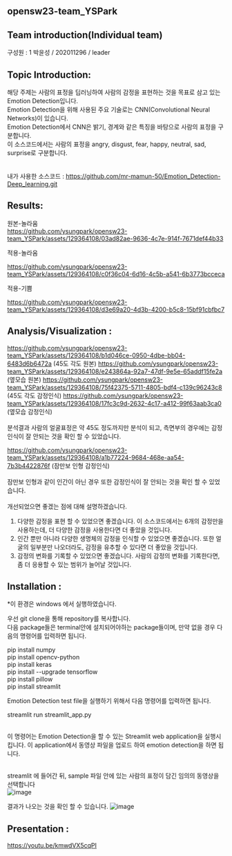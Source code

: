 ## opensw23-team_YSPark

## Team introduction(Individual team)
  구성원 : 1
  박윤성 / 202011296  / leader
  
  
## Topic Introduction:
해당 주제는 사람의 표정을 딥러닝하여 사람의 감정을 표현하는 것을 목표로 삼고 있는 Emotion Detection입니다.<br>
Emotion Detection을 위해 사용된 주요 기술로는 CNN(Convolutional Neural Networks)이 있습니다.<br>
Emotion Detection에서 CNN은 밝기, 경계와 같은 특징을 바탕으로 사람의 표정을 구분합니다.<br>
이 소스코드에서는 사람의 표정을 angry, disgust, fear, happy, neutral, sad, surprise로 구분합니다.<br><br><br>
 내가 사용한 소스코드 :  https://github.com/mr-mamun-50/Emotion_Detection-Deep_learning.git<br>
  
  
## Results:
  
원본-놀라움        <br>
https://github.com/ysungpark/opensw23-team_YSPark/assets/129364108/03ad82ae-9636-4c7e-914f-7671def44b33


적용-놀라움      <br>

https://github.com/ysungpark/opensw23-team_YSPark/assets/129364108/c0f36c04-6d16-4c5b-a541-6b3773bcceca



적용-기쁨      <br>

https://github.com/ysungpark/opensw23-team_YSPark/assets/129364108/d3e69a20-4d3b-4200-b5c8-15bf91cbfbc7




  
  
## Analysis/Visualization : 
https://github.com/ysungpark/opensw23-team_YSPark/assets/129364108/b1d046ce-0950-4dbe-bb04-6483d6b6472a (45도 각도 원본)
https://github.com/ysungpark/opensw23-team_YSPark/assets/129364108/e243864a-92a7-47df-9e5e-65addf15fe2a (옆모습 원본)
https://github.com/ysungpark/opensw23-team_YSPark/assets/129364108/75f42375-5711-4805-bdf4-c139c96243c8 (45도 각도 감정인식)
https://github.com/ysungpark/opensw23-team_YSPark/assets/129364108/17fc3c9d-2632-4c17-a412-99f63aab3ca0 (옆모습 감정인식)
<br><br>
분석결과 사람의 얼굴표정은 약 45도 정도까지만 분석이 되고, 측면부의 경우에는 감정인식이 잘 안되는 것을 확인 할 수 있었습니다.

https://github.com/ysungpark/opensw23-team_YSPark/assets/129364108/a1b77224-9684-468e-aa54-7b3b4422876f (잠만보 인형 감정인식)
<br><br>
잠만보 인형과 같이 인간이 아닌 경우 또한 감정인식이 잘 안되는 것을 확인 할 수 있었습니다.
<br><br>
개선되었으면 좋겠는 점에 대해 설명하겠습니다.
1. 다양한 감정을 표현 할 수 있었으면 좋겠습니다. 이 소스코드에서는 6개의 감정만을 사용하는데, 더 다양한 감정을 사용한다면 더 좋았을 것입니다.
2. 인간 뿐만 아니라 다양한 생명체의 감정을 인식할 수  있었으면 좋겠습니다. 또한 얼굴의 일부분만 나오더라도, 감정을 유추할 수 있다면 더 좋았을 것입니다.
3. 감정의 변화를 기록할 수 있었으면 좋겠습니다. 사람의 감정의 변화를 기록한다면, 좀 더 응용할 수 있는 범위가 늘어날 것입니다.

  
  
## Installation : 


*이 환경은 windows 에서 실행하였습니다.<br>

우선 git clone을 통해 repository를 복사합니다.<br>
다음 package들은 terminal안에 설치되어야하는 package들이며, 만약 없을 경우 다음의 명령어를 입력하면 됩니다.

pip install numpy<br>
pip install opencv-python<br>
pip install keras<br>
pip install --upgrade tensorflow<br>
pip install pillow<br>
pip install streamlit<br>

Emotion Detection test file을 실행하기 위해서 다음 명령어를 입력하면 됩니다. <br>

streamlit run streamlit_app.py<br><br>

이 명령어는 Emotion Detection을 할 수 있는 Streamlit web application을 실행시킵니다.
이 application에서 동영상 파일을 업로드 하여 emotion detection을 하면 됩니다.<br><br>

streamlit 에 들어간 뒤, sample 파일 안에 있는 사람의 표정이 담긴 임의의 동영상을 선택합니다<br>
![image](https://github.com/ysungpark/opensw23-team_YSPark/assets/129364108/12fea0d9-4073-4993-9a53-59501b3542ce)

결과가 나오는 것을 확인 할 수 있습니다.
![image](https://github.com/ysungpark/opensw23-team_YSPark/assets/129364108/00a74244-8e4f-4a88-adca-6ad63564afad)
  
## Presentation :
https://youtu.be/kmwdVX5cqPI
